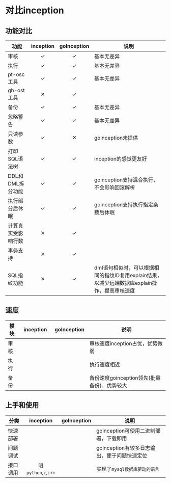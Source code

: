 # 对比inception


## 功能对比

功能  |  inception  |  goInception | 说明
------------ | :--------: | :--------: | ------------
审核   |  <div class="text-success">✓</div>    |   <div class="text-success">✓</div>     |   基本无差异
执行   |  <div class="text-success">✓</div>    |   <div class="text-success">✓</div>     |   基本无差异
pt-osc工具   |  <div class="text-success">✓</div>    |   <div class="text-success">✓</div>     |   基本无差异
gh-ost工具   |  <div class="text-error">✕</div>    |   <div class="text-success">✓</div>     |
备份   |  <div class="text-success">✓</div>    |   <div class="text-success">✓</div>     |   基本无差异
忽略警告   |  <div class="text-success">✓</div>    |   <div class="text-success">✓</div>     |   基本无差异
只读参数   |  <div class="text-success">✓</div>    |   <div class="text-error">✕</div>     |   goinception未提供
打印SQL语法树   |  <div class="text-success">✓</div>    |   <div class="text-success">✓</div>     |   inception的感觉更友好
DDL和DML拆分功能   |  <div class="text-success">✓</div>    |   <div class="text-success">✓</div>     |   goinception支持混合执行，不会影响回滚解析
执行部分后休眠   |  <div class="text-success">✓</div>    |   <div class="text-success">✓</div>     |   goinception支持执行指定条数后休眠
计算真实受影响行数   |  <div class="text-error">✕</div>    |   <div class="text-success">✓</div>     |
事务支持   |  <div class="text-error">✕</div>    |   <div class="text-success">✓</div>     |
SQL指纹功能   |  <div class="text-error">✕</div>    |   <div class="text-success">✓</div>     |   dml语句相似时，可以根据相同的指纹ID复用explain结果，以减少远端数据库explain操作，提高审核速度

## 速度

模块  |  inception  |  goInception | 说明
------------ | :--------: | :--------: | ------------
审核   |  <div class="progress"> <div class="rect left" style="width: 90px;"/> </div>    |   <div class="progress"> <div class="rect left" style="width: 80px;"/></div>    |   审核速度inception占优，优势微弱
执行   |  <div class="progress"> <div class="rect left" style="width: 90px;"/> </div>    |   <div class="progress"> <div class="rect left" style="width: 90px;"/></div>     |   执行速度相近
备份   |  <div class="progress"> <div class="rect left" style="width: 20px;"/> </div>    |   <div class="progress"> <div class="rect left" style="width: 90px;"/></div>    |   备份速度goinception领先(批量备份)，优势较大

## 上手和使用

分类  |  inception  |  goInception | 说明
------------ | :--------: | :--------: | ------------
快速部署   |  <div class="progress"> <div class="rect left" style="width: 30px;"/> </div>    |   <div class="progress"> <div class="rect left" style="width: 90px;"/></div>    |   goinception可使用二进制部署，下载即用
问题调试   |  <div class="progress"> <div class="rect left" style="width: 30px;"/> </div>    |   <div class="progress"> <div class="rect left" style="width: 90px;"/></div>     |   goinception有较多日志输出，便于问题快速定位
接口调用   |  限`python`,`c`,`c++`    | |  实现了`mysql数据库驱动的语言`

